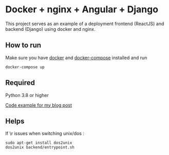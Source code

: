 # Docker + nginx + Angular + Django

This project serves as an example of a deployment frontend (ReactJS) and backend (Django) using docker and nginx.

## How to run

Make sure you have [docker](https://docs.docker.com/install/) and [docker-compose](https://docs.docker.com/compose/install/) installed and run

```shell
docker-compose up
```

## Required

Python 3.8 or higher

[Code example for my blog post](http://felipelinsmachado.com/connecting-django-reactjs-via-nginx-using-docker-containers/)

## Helps

If \r issues when switching unix/dos :
```
sudo apt-get install dos2unix
dos2unix backend/entrypoint.sh
```